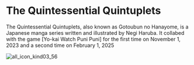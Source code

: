 # The Quintessential Quintuplets

The Quintessential Quintuplets, also known as Gotoubun no Hanayome, is a Japanese manga series written and illustrated by Negi Haruba.
It collabed with the game [Yo-kai Watch Puni Puni] for the first time on November 1, 2023 and a second time on February 1, 2025

![all_icon_kind03_56](https://github.com/user-attachments/assets/177f0714-c959-4b06-891f-692de1eb1a39)
